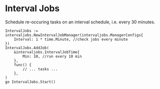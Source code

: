 # Interval Jobs

Schedule re-occuring tasks on an interval schedule, i.e. every 30 minutes.

```golang
IntervalJobs := intervaljobs.NewIntervalJobManager(intervaljobs.ManagerConfigs{
    Interval: 1 * time.Minute, //check jobs every minute
})
IntervalJobs.AddJob(
    &intervaljobs.IntervalJobTime{
        Min: 10, //run every 10 min
    },
    func() {
        // ... tasks ...
    },
)
go IntervalJobs.Start()
```